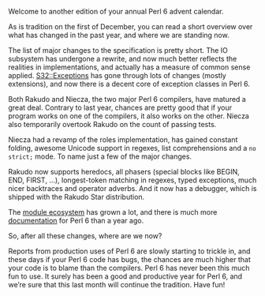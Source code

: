 Welcome to another edition of your annual Perl 6 advent calendar.

As is tradition on the first of December, you can read a short overview over what has changed in the past year, and where we are standing now.

The list of major changes to the specification is pretty short. The IO subsystem has undergone a rewrite, and now much better reflects the realities in implementations, and actually has a measure of common sense applied. [S32::Exceptions](http://perlcabal.org/syn/S32/Exception.html) has gone through lots of changes (mostly extensions), and now there is a decent core of exception classes in Perl 6.

Both Rakudo and Niecza, the two major Perl 6 compilers, have matured a great deal. Contrary to last year, chances are pretty good that if your program works on one of the compilers, it also works on the other. Niecza also temporarily overtook Rakudo on the count of passing tests.

Niecza had a revamp of the roles implementation, has gained constant folding, awesome Unicode support in regexes, list comprehensions and a `no strict;` mode. To name just a few of the major changes.

Rakudo now supports heredocs, all phasers (special blocks like BEGIN, END, FIRST, …), longest-token matching in regexes, typed exceptions, much nicer backtraces and operator adverbs. And it now has a debugger, which is shipped with the Rakudo Star distribution.

The [module ecosystem](http://modules.perl6.org/) has grown a lot, and there is much more [documentation](http://doc.perl6.org/) for Perl 6 than a year ago.

So, after all these changes, where are we now?

Reports from production uses of Perl 6 are slowly starting to trickle in, and these days if your Perl 6 code has bugs, the chances are much higher that your code is to blame than the compilers. Perl 6 has never been this much fun to use. It surely has been a good and productive year for Perl 6, and we’re sure that this last month will continue the tradition. Have fun!
